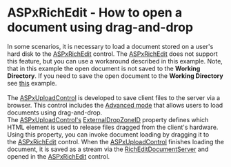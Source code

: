 # ASPxRichEdit - How to open a document using drag-and-drop


In some scenarios, it is necessary to load a document stored on a user's hard disk to the <a href="https://documentation.devexpress.com/AspNet/DevExpress.Web.ASPxRichEdit.ASPxRichEdit.class">ASPxRichEdit</a> control. The <a href="https://documentation.devexpress.com/AspNet/DevExpress.Web.ASPxRichEdit.ASPxRichEdit.class">ASPxRichEdit</a> does not support this feature, but you can use a workaround described in this example. Note, that in this example the open document is not saved to the <strong>Working Directory</strong>. If you need to save the open document to the <strong>Working Directory</strong> see <a href="https://www.devexpress.com/Support/Center/Example/Details/T437842/aspxrichedit-how-to-upload-a-document-in-the-working-directory-using-drag-and-drop">this</a> example.<br><br>The <a href="https://documentation.devexpress.com/AspNet/DevExpress.Web.ASPxUploadControl.class">ASPxUploadControl</a> is developed to save client files to the server via a browser. This control includes the <a href="https://documentation.devexpress.com/AspNet/9886/ASP-NET-WebForms-Controls/File-Management/File-Upload/Concepts/Upload-Modes">Advanced mode</a> that allows users to load documents using drag-and-drop. The <a href="https://documentation.devexpress.com/AspNet/DevExpress.Web.ASPxUploadControl.class">ASPxUploadControl's</a> <a href="https://documentation.devexpress.com/AspNet/DevExpress.Web.UploadAdvancedModeSettings.ExternalDropZoneID.property">ExternalDropZoneID</a> property defines which HTML element is used to release files dragged from the client's hardware. Using this property, you can invoke document loading by dragging it to the <a href="https://documentation.devexpress.com/AspNet/DevExpress.Web.ASPxRichEdit.ASPxRichEdit.class">ASPxRichEdit</a> control. When the <a href="https://documentation.devexpress.com/AspNet/DevExpress.Web.ASPxUploadControl.class">ASPxUploadControl</a> finishes loading the document, it is saved as a stream via the <a href="https://documentation.devexpress.com/DocumentServer/17488/Rich-Edit-Document-Server">RichEditDocumentServer</a> and opened in the <a href="https://documentation.devexpress.com/AspNet/DevExpress.Web.ASPxRichEdit.ASPxRichEdit.class">ASPxRichEdit</a> control.

<br/>


